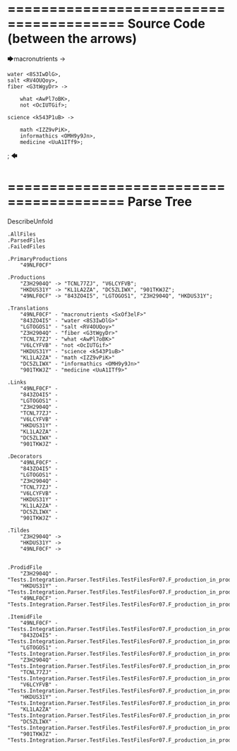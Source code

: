 ========================================
Source Code (between the arrows)
========================================

🡆macronutrients <SxOf3elF> ->

	water <8S3IwDlG>,
    salt <RV4OUQoy>,
    fiber <G3tWgyDr> ->

        what <AwPl7oBK>,
        not <OcIUTGif>;
	
	science <k543P1uB> ->
		
		math <IZZ9vPiK>,
		informathics <OMH9y9Jn>,
		medicine <UuA1ITf9>;
;
🡄

========================================
Parse Tree
========================================
DescribeUnfold

    .AllFiles
    .ParsedFiles
    .FailedFiles

    .PrimaryProductions
        "49NLF0CF" 

    .Productions
        "Z3H2904Q" -> "TCNL77ZJ", "V6LCYFVB";
        "HKDUS31Y" -> "KL1LA2ZA", "DC5ZLIWX", "901TKWJZ";
        "49NLF0CF" -> "843ZO4I5", "LGTOGOS1", "Z3H2904Q", "HKDUS31Y";

    .Translations
        "49NLF0CF" - "macronutrients <SxOf3elF>"
        "843ZO4I5" - "water <8S3IwDlG>"
        "LGTOGOS1" - "salt <RV4OUQoy>"
        "Z3H2904Q" - "fiber <G3tWgyDr>"
        "TCNL77ZJ" - "what <AwPl7oBK>"
        "V6LCYFVB" - "not <OcIUTGif>"
        "HKDUS31Y" - "science <k543P1uB>"
        "KL1LA2ZA" - "math <IZZ9vPiK>"
        "DC5ZLIWX" - "informathics <OMH9y9Jn>"
        "901TKWJZ" - "medicine <UuA1ITf9>"

    .Links
        "49NLF0CF" - 
        "843ZO4I5" - 
        "LGTOGOS1" - 
        "Z3H2904Q" - 
        "TCNL77ZJ" - 
        "V6LCYFVB" - 
        "HKDUS31Y" - 
        "KL1LA2ZA" - 
        "DC5ZLIWX" - 
        "901TKWJZ" - 

    .Decorators
        "49NLF0CF" - 
        "843ZO4I5" - 
        "LGTOGOS1" - 
        "Z3H2904Q" - 
        "TCNL77ZJ" - 
        "V6LCYFVB" - 
        "HKDUS31Y" - 
        "KL1LA2ZA" - 
        "DC5ZLIWX" - 
        "901TKWJZ" - 

    .Tildes
        "Z3H2904Q" -> 
        "HKDUS31Y" -> 
        "49NLF0CF" -> 


    .ProdidFile
        "Z3H2904Q" - "Tests.Integration.Parser.TestFiles.TestFilesFor07.F_production_in_production5.ds"
        "HKDUS31Y" - "Tests.Integration.Parser.TestFiles.TestFilesFor07.F_production_in_production5.ds"
        "49NLF0CF" - "Tests.Integration.Parser.TestFiles.TestFilesFor07.F_production_in_production5.ds"

    .ItemidFile
        "49NLF0CF" - "Tests.Integration.Parser.TestFiles.TestFilesFor07.F_production_in_production5.ds"
        "843ZO4I5" - "Tests.Integration.Parser.TestFiles.TestFilesFor07.F_production_in_production5.ds"
        "LGTOGOS1" - "Tests.Integration.Parser.TestFiles.TestFilesFor07.F_production_in_production5.ds"
        "Z3H2904Q" - "Tests.Integration.Parser.TestFiles.TestFilesFor07.F_production_in_production5.ds"
        "TCNL77ZJ" - "Tests.Integration.Parser.TestFiles.TestFilesFor07.F_production_in_production5.ds"
        "V6LCYFVB" - "Tests.Integration.Parser.TestFiles.TestFilesFor07.F_production_in_production5.ds"
        "HKDUS31Y" - "Tests.Integration.Parser.TestFiles.TestFilesFor07.F_production_in_production5.ds"
        "KL1LA2ZA" - "Tests.Integration.Parser.TestFiles.TestFilesFor07.F_production_in_production5.ds"
        "DC5ZLIWX" - "Tests.Integration.Parser.TestFiles.TestFilesFor07.F_production_in_production5.ds"
        "901TKWJZ" - "Tests.Integration.Parser.TestFiles.TestFilesFor07.F_production_in_production5.ds"

